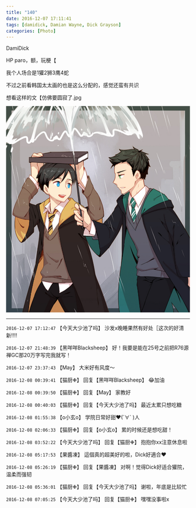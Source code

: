 ```yaml
---
title: "140"
date: 2016-12-07 17:11:41
tags: [damidick, Damian Wayne, Dick Grayson]
categories: [Photo]
---
```


<p>DamiDick</p> 
<p>HP paro，额，玩梗【</p> 
<p>我个人场合是1獾2狮3鹰4蛇</p> 
<p>不过之前看韩国太太画的也是这么分配的，感觉还蛮有共识</p> 
<p>想看这样的文【仿佛要圆寂了.jpg</p>

![](https://raw.githubusercontent.com/alicewish/meowchain247/master/img_cVZNdzJtQk9JV2Q1UXZxL3NIZTNZeVFzTjZSQTRDREQ1dnlQUW5UM2o4cmQyWXB1ZWpKMCtRPT0.jpg)

---

`2016-12-07 17:12:47` 【今天大少池了吗】 沙发x晚睡果然有好处［这次的好清新!!!!

`2016-12-07 21:48:39` 【黑咩咩Blacksheep】 好！我要是能在25号之前把R76源禅GC那20万字写完我就写！

`2016-12-07 23:37:43` 【May】 大米好有风度～

`2016-12-08 00:39:41` 【猫厨✙】 回复【黑咩咩Blacksheep】 😂加油

`2016-12-08 00:39:50` 【猫厨✙】 回复【May】 家教好

`2016-12-08 00:40:03` 【猫厨✙】 回复【今天大少池了吗】 最近太累只想吃糖

`2016-12-08 01:55:38` 【o小玄o】 学院日常好甜♥(´∀` )人

`2016-12-08 02:06:33` 【猫厨✙】 回复【o小玄o】 累的时候还是想吃甜！

`2016-12-08 03:52:22` 【今天大少池了吗】 回复【猫厨✙】 抱抱你xx注意休息啦

`2016-12-08 05:17:53` 【果醬凍】 這個真的超美好的啦，Dick好適合♥

`2016-12-08 05:26:19` 【猫厨✙】 回复【果醬凍】 对啊！觉得Dick好适合獾院，温柔而强韧

`2016-12-08 05:36:01` 【猫厨✙】 回复【今天大少池了吗】 谢啦，年底是比较忙

`2016-12-08 07:05:25` 【今天大少池了吗】 回复【猫厨✙】 嘿嘿没事啦x

